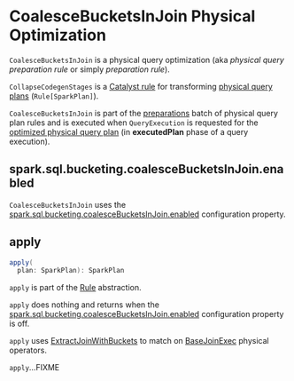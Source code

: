 # CoalesceBucketsInJoin Physical Optimization

`CoalesceBucketsInJoin` is a physical query optimization (aka _physical query preparation rule_ or simply _preparation rule_).

`CollapseCodegenStages` is a [Catalyst rule](../catalyst/Rule.md) for transforming [physical query plans](../physical-operators/SparkPlan.md) (`Rule[SparkPlan]`).

`CoalesceBucketsInJoin` is part of the [preparations](../QueryExecution.md#preparations) batch of physical query plan rules and is executed when `QueryExecution` is requested for the [optimized physical query plan](../QueryExecution.md#executedPlan) (in **executedPlan** phase of a query execution).

## <span id="spark.sql.bucketing.coalesceBucketsInJoin.enabled"> spark.sql.bucketing.coalesceBucketsInJoin.enabled

`CoalesceBucketsInJoin` uses the [spark.sql.bucketing.coalesceBucketsInJoin.enabled](configuration-properties.md#spark.sql.bucketing.coalesceBucketsInJoin.enabled) configuration property.

## <span id="apply"> apply

```scala
apply(
  plan: SparkPlan): SparkPlan
```

`apply` is part of the [Rule](../catalyst/Rule.md#apply) abstraction.

`apply` does nothing and returns when the [spark.sql.bucketing.coalesceBucketsInJoin.enabled](configuration-properties.md#spark.sql.bucketing.coalesceBucketsInJoin.enabled) configuration property is off.

`apply` uses [ExtractJoinWithBuckets](../ExtractJoinWithBuckets.md) to match on [BaseJoinExec](../physical-operators/BaseJoinExec.md) physical operators.

`apply`...FIXME
